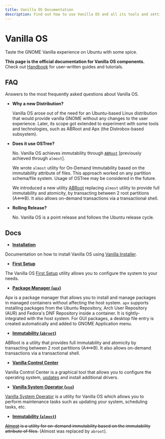 ```yaml
---
title: Vanilla OS Documentation
description: Find out how to use Vanilla OS and all its tools and settings.
---
```


# Vanilla OS

Taste the GNOME Vanilla experience on Ubuntu with some spice.

**This page is the official documentation for Vanilla OS components.**\
Check out [Handbook](https://handbook.vanillaos.org) for user-written guides and tutorials.

## FAQ

Answers to the most frequently asked questions about Vanilla OS.

- **Why a new Distribution?**

  Vanilla OS arose out of the need for an Ubuntu-based Linux distribution that 
  would provide vanilla GNOME without any changes to the user 
  experience. Later, its scope got extended to experiment with some tools and 
  technologies, such as ABRoot and Apx (the 
  Distrobox-based subsystem).
  
- **Does it use OSTree?**

  No. Vanilla OS achieves immutability through [`ABRoot`](https://github.com/Vanilla-OS/ABRoot) [previously achieved through `almost`]. 
 
  We wrote `almost` utility for On-Demand Immutability based on the 
  immutability attribute of files. This approach worked on any partition 
  schema/file system. Usage of OSTree may be considered in the future.
  
  We introduced a new utility [ABRoot](https://github.com/Vanilla-OS/ABRoot) replacing `almost` utility to provide full immutability and atomicity, by transacting between 2 root partitions (A⟺B). It also allows on-demand transactions via a transactional shell.
  
- **Rolling Release?**

  No. Vanilla OS is a point release and follows the Ubuntu release cycle.

## Docs

- **[Installation](https://handbook.vanillaos.org/2022/11/05/installation.html)**

Documentation on how to install Vanilla OS using [Vanilla Installer](https://github.com/Vanilla-OS/vanilla-installer).

- **[First Setup](https://handbook.vanillaos.org/2022/11/18/first-setup.html)**

The Vanilla OS [First Setup](https://github.com/Vanilla-OS/first-setup) utility allows you to configure the system to your needs.

- **[Package Manager (`apx`)](/docs/apx)**

Apx is a package manager that allows you to install and manage packages in
managed containers without affecting the host system. `apx` supports installing packages from the Ubuntu Repository, Arch User Repository (AUR) and Fedora's DNF Repository inside a container. It is tightly-integrated with the host system. For GUI packages, a desktop file entry is created automatically and added to GNOME Application menu.

- **[Immutability (`abroot`)](/docs/ABRoot)**

ABRoot is a utility that provides full immutability and atomicity by transacting between 2 root partitions (A⟺B). It also allows on-demand transactions via a transactional shell.

- **[Vanilla Control Center](https://handbook.vanillaos.org/2022/12/10/install-additional-drivers.html)**

Vanilla Control Center is a graphical tool that allows you to configure the operating system,  [updates](https://handbook.vanillaos.org/2022/12/10/updates.html) and install additional drivers.

- **[Vanilla System Operator (`vso`)](/docs/VSO)**

[Vanilla System Operator](https://github.com/Vanilla-OS/vanilla-system-operator) is a utility for Vanilla OS which allows you to perform maintenance tasks such as updating your system, scheduling tasks, etc.

- **[Immutability (`almost`)](/docs/almost)**

~~[Almost](https://github.com/Vanilla-OS/almost) is a utility for on-demand immutability based
on the immutability attribute of files.~~ (Almost was replaced by `abroot`).
